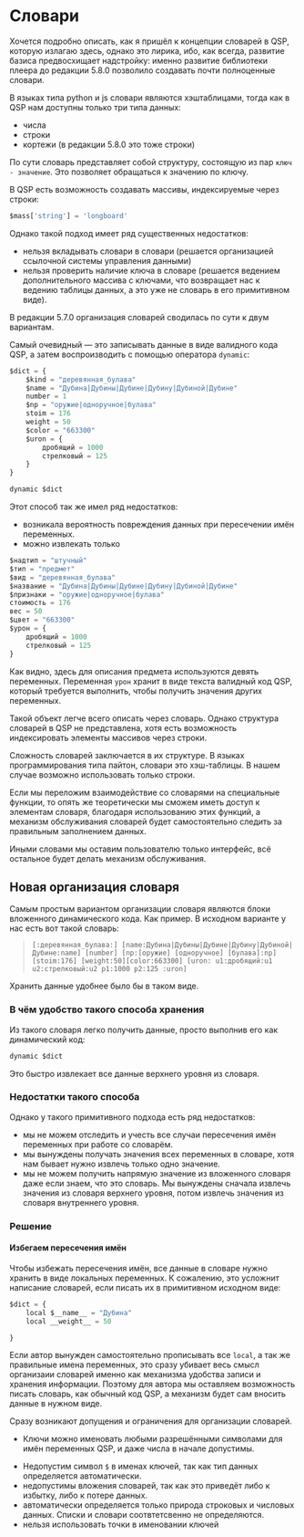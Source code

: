 # Словари

Хочется подробно описать, как я пришёл к концепции словарей в QSP, которую излагаю здесь, однако это лирика, ибо, как всегда, развитие базиса предвосхищает надстройку: именно развитие библиотеки плеера до редакции 5.8.0 позволило создавать почти полноценные словари.

В языках типа python и js словари являются хэштаблицами, тогда как в QSP нам доступны только три типа данных:

- числа
- строки
- кортежи (в редакции 5.8.0 это тоже строки)

По сути словарь представляет собой структуру, состоящую из пар `ключ - значение`. Это позволяет обращаться к значению по ключу.

В QSP есть возможность создавать массивы, индексируемые через строки:

```js
$mass['string'] = 'longboard'
```

Однако такой подход имеет ряд существенных недостатков:

- нельзя вкладывать словари в словари (решается организацией ссылочной системы управления данными)
- нельзя проверить наличие ключа в словаре (решается ведением дополнительного массива с ключами, что возвращает нас к ведению таблицы данных, а это уже не словарь в его примитивном виде).

В редакции 5.7.0 организация словарей сводилась по сути к двум вариантам.

Самый очевидный — это записывать данные в виде валидного кода QSP, а затем воспроизводить с помощью оператора `dynamic`:

```js
$dict = {
	$kind = "деревянная_булава"
	$name = "Дубина|Дубины|Дубине|Дубину|Дубиной|Дубине"
	number = 1
	$np = "оружие|одноручное|булава"
	stoim = 176
	weight = 50
	$color = "663300"
	$uron = {
		дробящий = 1000
		стрелковый = 125
	}
}

dynamic $dict
```

Этот способ так же имел ряд недостатков:

- возникала вероятность повреждения данных при пересечении имён переменных.
- можно извлекать только 

```js
$надтип = "штучный"
$тип = "предмет"
$вид = "деревянная_булава"
$название = "Дубина|Дубины|Дубине|Дубину|Дубиной|Дубине"
$признаки = "оружие|одноручное|булава"
стоимость = 176
вес = 50
$цвет = "663300"
$урон = {
	дробящий = 1000
	стрелковый = 125
}
```

Как видно, здесь для описания предмета используются девять переменных. Переменная `урон` хранит в виде текста валидный код QSP, который требуется выполнить, чтобы получить значения других переменных.

Такой объект легче всего описать через словарь. Однако структура словарей в QSP не представлена, хотя есть возможность индексировать элементы массивов через строки.

Сложность словарей заключается в их структуре. В языках программирования типа пайтон, словари это хэш-таблицы. В нашем случае возможно использовать только строки.

Если мы переложим взаимодействие со словарями на специальные функции, то опять же теоретически мы сможем иметь доступ к элементам словаря, благодаря использованию этих функций, а механизм обслуживания словарей будет самостоятельно следить за правильным заполнением данных.

Иными словами мы оставим пользователю только интерфейс, всё остальное будет делать механизм обслуживания.

## Новая организация словаря

Самым простым вариантом организации словаря являются блоки вложенного динамического кода. Как пример. В исходном варианте у нас есть вот такой словарь:

> `[:деревянная_булава:] [name:Дубина|Дубины|Дубине|Дубину|Дубиной|Дубине:name] [number] [np:[оружие] [одноручное] [булава]:np] [stoim:176] [weight:50][color:663300] [uron: u1:дробящий:u1 u2:стрелковый:u2 p1:1000 p2:125 :uron]`

Хранить данные удобнее было бы в таком виде.



### В чём удобство такого способа хранения

Из такого словаря легко получить данные, просто выполнив его как динамический код:

```js
dynamic $dict
```

Это быстро извлекает все данные верхнего уровня из словаря.

### Недостатки такого способа

Однако у такого примитивного подхода есть ряд недостатков:
- мы не можем отследить и учесть все случаи пересечения имён переменных при работе со словарём.
- мы вынуждены получать значения всех переменных в словаре, хотя нам бывает нужно извлечь только одно значение.
- мы не можем получить напрямую значение из вложенного словаря даже если знаем, что это словарь. Мы вынуждены сначала извлечь значения из словаря верхнего уровня, потом извлечь значения из словаря внутреннего уровня.

### Решение

#### Избегаем пересечения имён

Чтобы избежать пересечения имён, все данные в словаре нужно хранить в виде локальных переменных. К сожалению, это усложнит написание словарей, если писать их в примитивном исходном виде:

```js
$dict = {
	local $__name__ = "Дубина"
	local __weight__ = 50

}
```
Если автор вынужден самостоятельно прописывать все `local`, а так же правильные имена переменных, это сразу убивает весь смысл организаии словарей именно как механизма удобства записи и хранения информации. Поэтому для автора мы оставляем возможность писать словарь, как обычный код QSP, а механизм будет сам вносить данные в нужном виде.

Сразу возникают допущения и ограничения для организации словарей.
+ Ключи можно именовать любыми разрешёнными символами для имён переменных QSP, и даже числа в начале допустимы.
- Недопустим символ `$` в именах ключей, так как тип данных определяется автоматически.
- недопустимы вложения словарей, так как это приведёт либо к избытку, либо к потере данных.
- автоматически определяется только природа строковых и числовых данных. Списки и словари соотвтетсвенно не определяются.
- нельзя использовать точки в именовании ключей

#### 
